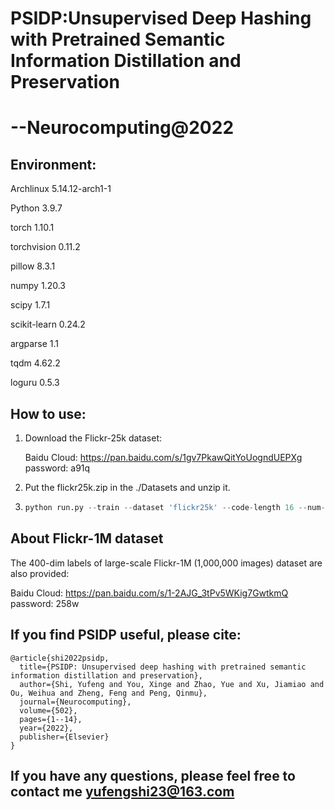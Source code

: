 # PSIDP:Unsupervised Deep Hashing with Pretrained Semantic Information Distillation and Preservation

# --Neurocomputing@2022

## Environment:

Archlinux 5.14.12-arch1-1

Python 3.9.7

torch 1.10.1

torchvision 0.11.2

pillow 8.3.1

numpy 1.20.3

scipy 1.7.1

scikit-learn 0.24.2

argparse 1.1

tqdm 4.62.2

loguru 0.5.3


## How to use:

1. Download the Flickr-25k dataset:

    Baidu Cloud: https://pan.baidu.com/s/1gv7PkawQitYoUogndUEPXg 
    password: a91q 

2. Put the flickr25k.zip in the ./Datasets and unzip it.

3. ```python
   python run.py --train --dataset 'flickr25k' --code-length 16 --num-query 2000 --num-train 5000
   ```

## About Flickr-1M dataset

The 400-dim labels of large-scale Flickr-1M (1,000,000 images) dataset are also provided:

  Baidu Cloud: https://pan.baidu.com/s/1-2AJG_3tPv5WKig7GwtkmQ 
  password: 258w 

## If you find PSIDP useful, please cite:
```
@article{shi2022psidp,
  title={PSIDP: Unsupervised deep hashing with pretrained semantic information distillation and preservation},
  author={Shi, Yufeng and You, Xinge and Zhao, Yue and Xu, Jiamiao and Ou, Weihua and Zheng, Feng and Peng, Qinmu},
  journal={Neurocomputing},
  volume={502},
  pages={1--14},
  year={2022},
  publisher={Elsevier}
}
```

## If you have any questions, please feel free to contact me yufengshi23@163.com
